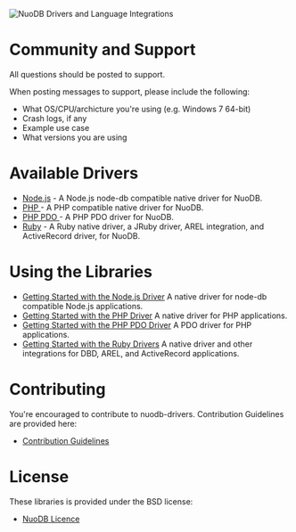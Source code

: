 ![NuoDB Drivers and Language Integrations](https://secure.gravatar.com/avatar/3441a3bcc3a4c29d13c2bca6d7ba93c0?s=140&d=https://a248.e.akamai.net/assets.github.com%2Fimages%2Fgravatars%2Fgravatar-orgs.png "NuoDB Database Drivers")

Community and Support
=====================

All questions should be posted to support.

When posting messages to support, please include the following:

* What OS/CPU/archicture you're using (e.g. Windows 7 64-bit)
* Crash logs, if any
* Example use case
* What versions you are using

Available Drivers
=================

* [Node.js](nuodb-drivers/tree/master/nodejs) - A Node.js node-db compatible native driver for NuoDB.
* [PHP ](nuodb-drivers/tree/master/php) - A PHP compatible native driver for NuoDB.
* [PHP PDO ](nuodb-drivers/tree/master/php_pdo) - A PHP PDO driver for NuoDB.
* [Ruby](nuodb-drivers/tree/master/ruby) - A Ruby native driver, a JRuby driver, AREL integration, and ActiveRecord driver, for NuoDB.

Using the Libraries
===================

* [Getting Started with the Node.js Driver](nuodb-drivers/tree/master/nodejs/README.md) A native driver for node-db compatible Node.js applications.
* [Getting Started with the PHP Driver](nuodb-drivers/tree/master/php/README.md) A native driver for PHP applications.
* [Getting Started with the PHP PDO Driver](nuodb-drivers/tree/master/php_pdo/README.md) A PDO driver for PHP applications.
* [Getting Started with the Ruby Drivers](nuodb-drivers/tree/master/ruby/README.md) A native driver and other integrations for DBD, AREL, and ActiveRecord applications.

Contributing 
============

You're encouraged to contribute to nuodb-drivers. Contribution Guidelines are provided here:

* [Contribution Guidelines](nuodb-drivers/tree/master/CONTRIBUTING.md)

License
=======

These libraries is provided under the BSD license:

* [NuoDB Licence](nuodb-drivers/tree/master/LICENSE)
